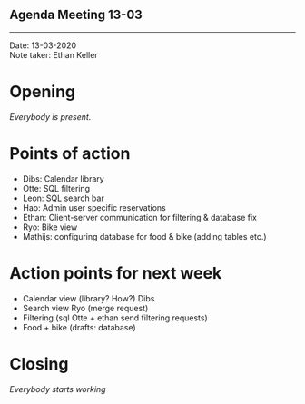 ## Agenda Meeting 13-03

---

Date:           13-03-2020\
Note taker:     Ethan Keller

# Opening
*Everybody is present.*

# Points of action

 - Dibs: Calendar library
 - Otte: SQL filtering
 - Leon: SQL search bar
 - Hao: Admin user specific reservations
 - Ethan: Client-server communication for filtering & database fix
 - Ryo: Bike view
 - Mathijs:  configuring database for food & bike (adding tables etc.)


# Action points for next week 
 - Calendar view (library? How?) Dibs
 - Search view Ryo (merge request)
 - Filtering (sql Otte + ethan send filtering requests)
 - Food + bike (drafts: database)


# Closing
*Everybody starts working*

